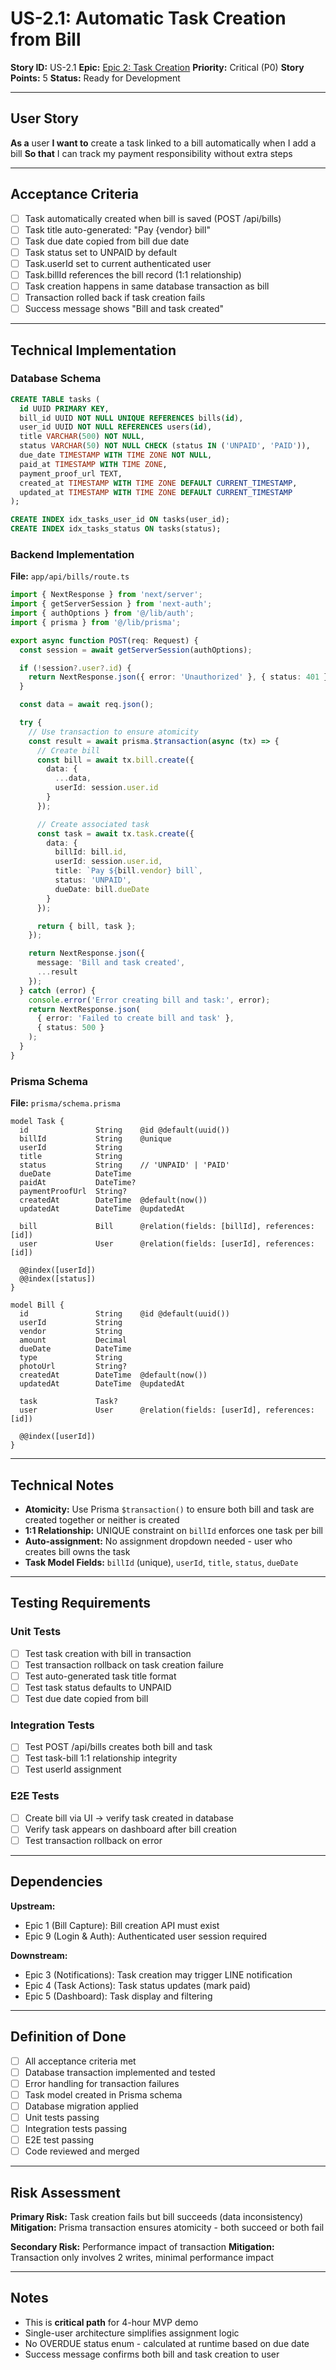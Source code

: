 # US-2.1: Automatic Task Creation from Bill

**Story ID:** US-2.1
**Epic:** [Epic 2: Task Creation](epic-2-task-creation.md)
**Priority:** Critical (P0)
**Story Points:** 5
**Status:** Ready for Development

---

## User Story

**As a** user
**I want to** create a task linked to a bill automatically when I add a bill
**So that** I can track my payment responsibility without extra steps

---

## Acceptance Criteria

- [ ] Task automatically created when bill is saved (POST /api/bills)
- [ ] Task title auto-generated: "Pay {vendor} bill"
- [ ] Task due date copied from bill due date
- [ ] Task status set to UNPAID by default
- [ ] Task.userId set to current authenticated user
- [ ] Task.billId references the bill record (1:1 relationship)
- [ ] Task creation happens in same database transaction as bill
- [ ] Transaction rolled back if task creation fails
- [ ] Success message shows "Bill and task created"

---

## Technical Implementation

### Database Schema
```sql
CREATE TABLE tasks (
  id UUID PRIMARY KEY,
  bill_id UUID NOT NULL UNIQUE REFERENCES bills(id),
  user_id UUID NOT NULL REFERENCES users(id),
  title VARCHAR(500) NOT NULL,
  status VARCHAR(50) NOT NULL CHECK (status IN ('UNPAID', 'PAID')),
  due_date TIMESTAMP WITH TIME ZONE NOT NULL,
  paid_at TIMESTAMP WITH TIME ZONE,
  payment_proof_url TEXT,
  created_at TIMESTAMP WITH TIME ZONE DEFAULT CURRENT_TIMESTAMP,
  updated_at TIMESTAMP WITH TIME ZONE DEFAULT CURRENT_TIMESTAMP
);

CREATE INDEX idx_tasks_user_id ON tasks(user_id);
CREATE INDEX idx_tasks_status ON tasks(status);
```

### Backend Implementation
**File:** `app/api/bills/route.ts`

```typescript
import { NextResponse } from 'next/server';
import { getServerSession } from 'next-auth';
import { authOptions } from '@/lib/auth';
import { prisma } from '@/lib/prisma';

export async function POST(req: Request) {
  const session = await getServerSession(authOptions);

  if (!session?.user?.id) {
    return NextResponse.json({ error: 'Unauthorized' }, { status: 401 });
  }

  const data = await req.json();

  try {
    // Use transaction to ensure atomicity
    const result = await prisma.$transaction(async (tx) => {
      // Create bill
      const bill = await tx.bill.create({
        data: {
          ...data,
          userId: session.user.id
        }
      });

      // Create associated task
      const task = await tx.task.create({
        data: {
          billId: bill.id,
          userId: session.user.id,
          title: `Pay ${bill.vendor} bill`,
          status: 'UNPAID',
          dueDate: bill.dueDate
        }
      });

      return { bill, task };
    });

    return NextResponse.json({
      message: 'Bill and task created',
      ...result
    });
  } catch (error) {
    console.error('Error creating bill and task:', error);
    return NextResponse.json(
      { error: 'Failed to create bill and task' },
      { status: 500 }
    );
  }
}
```

### Prisma Schema
**File:** `prisma/schema.prisma`

```prisma
model Task {
  id               String    @id @default(uuid())
  billId           String    @unique
  userId           String
  title            String
  status           String    // 'UNPAID' | 'PAID'
  dueDate          DateTime
  paidAt           DateTime?
  paymentProofUrl  String?
  createdAt        DateTime  @default(now())
  updatedAt        DateTime  @updatedAt

  bill             Bill      @relation(fields: [billId], references: [id])
  user             User      @relation(fields: [userId], references: [id])

  @@index([userId])
  @@index([status])
}

model Bill {
  id               String    @id @default(uuid())
  userId           String
  vendor           String
  amount           Decimal
  dueDate          DateTime
  type             String
  photoUrl         String?
  createdAt        DateTime  @default(now())
  updatedAt        DateTime  @updatedAt

  task             Task?
  user             User      @relation(fields: [userId], references: [id])

  @@index([userId])
}
```

---

## Technical Notes

- **Atomicity:** Use Prisma `$transaction()` to ensure both bill and task are created together or neither is created
- **1:1 Relationship:** UNIQUE constraint on `billId` enforces one task per bill
- **Auto-assignment:** No assignment dropdown needed - user who creates bill owns the task
- **Task Model Fields:** `billId` (unique), `userId`, `title`, `status`, `dueDate`

---

## Testing Requirements

### Unit Tests
- [ ] Test task creation with bill in transaction
- [ ] Test transaction rollback on task creation failure
- [ ] Test auto-generated task title format
- [ ] Test task status defaults to UNPAID
- [ ] Test due date copied from bill

### Integration Tests
- [ ] Test POST /api/bills creates both bill and task
- [ ] Test task-bill 1:1 relationship integrity
- [ ] Test userId assignment

### E2E Tests
- [ ] Create bill via UI → verify task created in database
- [ ] Verify task appears on dashboard after bill creation
- [ ] Test transaction rollback on error

---

## Dependencies

**Upstream:**
- Epic 1 (Bill Capture): Bill creation API must exist
- Epic 9 (Login & Auth): Authenticated user session required

**Downstream:**
- Epic 3 (Notifications): Task creation may trigger LINE notification
- Epic 4 (Task Actions): Task status updates (mark paid)
- Epic 5 (Dashboard): Task display and filtering

---

## Definition of Done

- [ ] All acceptance criteria met
- [ ] Database transaction implemented and tested
- [ ] Error handling for transaction failures
- [ ] Task model created in Prisma schema
- [ ] Database migration applied
- [ ] Unit tests passing
- [ ] Integration tests passing
- [ ] E2E test passing
- [ ] Code reviewed and merged

---

## Risk Assessment

**Primary Risk:** Task creation fails but bill succeeds (data inconsistency)
**Mitigation:** Prisma transaction ensures atomicity - both succeed or both fail

**Secondary Risk:** Performance impact of transaction
**Mitigation:** Transaction only involves 2 writes, minimal performance impact

---

## Notes

- This is **critical path** for 4-hour MVP demo
- Single-user architecture simplifies assignment logic
- No OVERDUE status enum - calculated at runtime based on due date
- Success message confirms both bill and task creation to user
